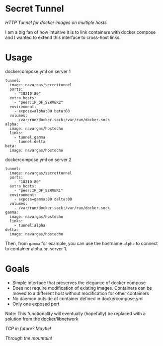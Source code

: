 # Secret Tunnel
*HTTP Tunnel for docker images on multiple hosts.*

I am a big fan of how intuitive it is to link containers with docker
compose and I wanted to extend this interface to cross-host links.

# Usage
dockercompose.yml on server 1
```
tunnel:
  image: navargas/secrettunnel
  ports:
    - "18210:80"
  extra_hosts:
    - "peer:IP_OF_SERVER2"
  environment:
    - expose=alpha:80 beta:80
  volumes:
    - /var/run/docker.sock:/var/run/docker.sock
alpha:
  image: navargas/hostecho
  links:
    - tunnel:gamma
    - tunnel:delta
beta:
  image: navargas/hostecho
```

dockercompose.yml on server 2
```
tunnel:
  image: navargas/secrettunnel
  ports:
    - "18210:80"
  extra_hosts:
    - "peer:IP_OF_SERVER1"
  environment:
    - expose=gamma:80 delta:80
  volumes:
    - /var/run/docker.sock:/var/run/docker.sock
gamma:
  image: navargas/hostecho
  links:
    - tunnel:alpha
delta:
  image: navargas/hostecho
```

Then, from ```gamma``` for example, you can use the hostname ```alpha``` to connect to container alpha on server 1.

# Goals
* Simple interface that preserves the elegance of docker compose
* Does not require modification of existing images. Containers can
be moved to a different host without modification for other containers
* No daemon outside of container defined in dockercompose.yml
* Only one exposed port

Note: This functionality will eventually (hopefully) be replaced with a
solution from the docker/libnetwork

*TCP in future? Maybe!*

*Through the mountain!*
